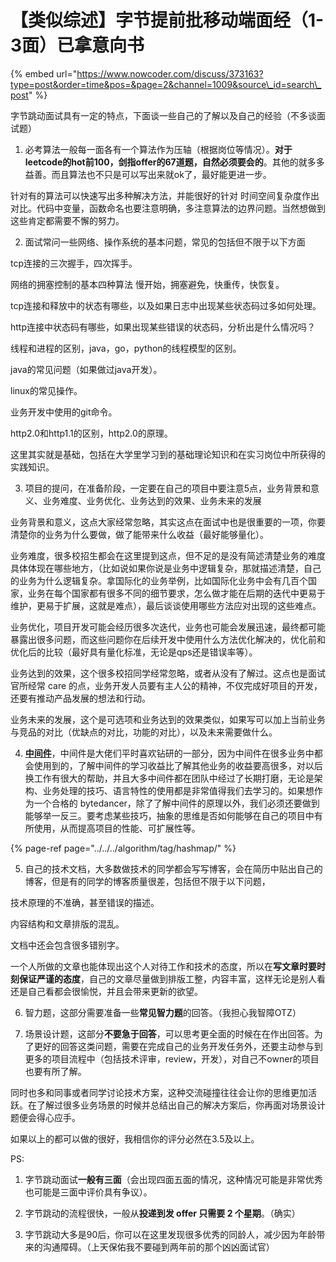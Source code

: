 # 【类似综述】字节提前批移动端面经（1-3面）已拿意向书

{% embed url="https://www.nowcoder.com/discuss/373163?type=post&order=time&pos=&page=2&channel=1009&source\_id=search\_post" %}

字节跳动面试具有一定的特点，下面谈一些自己的了解以及自己的经验（不多谈面试题）

1. 必考算法一般每一面各有一个算法作为压轴（根据岗位等情况）。**对于leetcode的hot前100，剑指offer的67道题，自然必须要会的**。其他的就多多益善。而且算法也不只是可以写出来就ok了，最好能更进一步。

针对有的算法可以快速写出多种解决方法，并能很好的针对 时间空间复杂度作出对比。代码中变量，函数命名也要注意明确，多注意算法的边界问题。当然想做到这些肯定都需要不懈的努力。

2. 面试常问一些网络、操作系统的基本问题，常见的包括但不限于以下方面

tcp连接的三次握手，四次挥手。

网络的拥塞控制的基本四种算法 慢开始，拥塞避免，快重传，快恢复。

tcp连接和释放中的状态有哪些，以及如果日志中出现某些状态码过多如何处理。

http连接中状态码有哪些，如果出现某些错误的状态码，分析出是什么情况吗？

线程和进程的区别，java，go，python的线程模型的区别。

java的常见问题（如果做过java开发）。

linux的常见操作。

业务开发中使用的git命令。

http2.0和http1.1的区别，http2.0的原理。

这里其实就是基础，包括在大学里学习到的基础理论知识和在实习岗位中所获得的实践知识。

3. 项目的提问，在准备阶段，一定要在自己的项目中要注意5点，业务背景和意义、业务难度、业务优化、业务达到的效果、业务未来的发展

业务背景和意义，这点大家经常忽略，其实这点在面试中也是很重要的一项，你要清楚你的业务为什么要做，做了能带来什么收益（最好能够量化）。

业务难度，很多校招生都会在这里提到这点，但不足的是没有简述清楚业务的难度具体体现在哪些地方，（比如说如果你说是业务中逻辑复杂，那就描述清楚，自己的业务为什么逻辑复杂。拿国际化的业务举例，比如国际化业务中会有几百个国家，业务在每个国家都有很多不同的细节要求，怎么做才能在后期的迭代中更易于维护，更易于扩展，这就是难点），最后谈谈使用哪些方法应对出现的这些难点。

业务优化，项目开发可能会经历很多次迭代，业务也可能会发展迅速，最终都可能暴露出很多问题，而这些问题你在后续开发中使用什么方法优化解决的，优化前和优化后的比较（最好具有量化标准，无论是qps还是错误率等）。

业务达到的效果，这个很多校招同学经常忽略，或者从没有了解过。这点也是面试官所经常 care 的点，业务开发人员要有主人公的精神，不仅完成好项目的开发，还要有推动产品发展的想法和行动。

业务未来的发展，这个是可选项和业务达到的效果类似，如果写可以加上当前业务与竞品的对比（优缺点的对比，功能的对比），以及未来需要做什么。

4. [**中间件**](https://baike.baidu.com/item/%E4%B8%AD%E9%97%B4%E4%BB%B6)，中间件是大佬们平时喜欢钻研的一部分，因为中间件在很多业务中都会使用到的，了解中间件的学习收益比了解其他业务的收益要高很多，对以后换工作有很大的帮助，并且大多中间件都在团队中经过了长期打磨，无论是架构、业务处理的技巧、语言特性的使用都是非常值得我们去学习的。如果想作为一个合格的 bytedancer，除了了解中间件的原理以外，我们必须还要做到能够举一反三。要考虑某些技巧，抽象的思维是否如何能够在自己的项目中有所使用，从而提高项目的性能、可扩展性等。

{% page-ref page="../../../algorithm/tag/hashmap/" %}

5. 自己的技术文档，大多数做技术的同学都会写写博客，会在简历中贴出自己的博客，但是有的同学的博客质量很差，包括但不限于以下问题，

技术原理的不准确，甚至错误的描述。

内容结构和文章排版的混乱。

文档中还会包含很多错别字。

一个人所做的文章也能体现出这个人对待工作和技术的态度，所以在**写文章时要时刻保证严谨的态度**，自己的文章尽量做到排版工整，内容丰富，这样无论是别人看还是自己看都会很愉悦，并且会带来更新的欲望。

6. 智力题，这部分需要准备一些**常见智力题**的回答。（我担心我智障OTZ）

7. 场景设计题，这部分**不要急于回答**，可以思考更全面的时候在在作出回答。为了更好的回答这类问题，需要在完成自己的业务开发任务外，还要主动参与到更多的项目流程中（包括技术评审，review，开发），对自己不owner的项目也要有所了解。

同时也多和同事或者同学讨论技术方案，这种交流碰撞往往会让你的思维更加活跃。在了解过很多业务场景的时候并总结出自己的解决方案后，你再面对场景设计题便会得心应手。

如果以上的都可以做的很好，我相信你的评分必然在3.5及以上。

PS:

1. 字节跳动面试**一般有三面**（会出现四面五面的情况，这种情况可能是非常优秀也可能是三面中评价具有争议）。

2. 字节跳动的流程很快，一般从**投递到发 offer 只需要 2 个星期**。（确实）

3. 字节跳动大多是90后，你可以在这里发现很多优秀的同龄人，减少因为年龄带来的沟通障碍。（上天保佑我不要碰到两年前的那个凶凶面试官）


